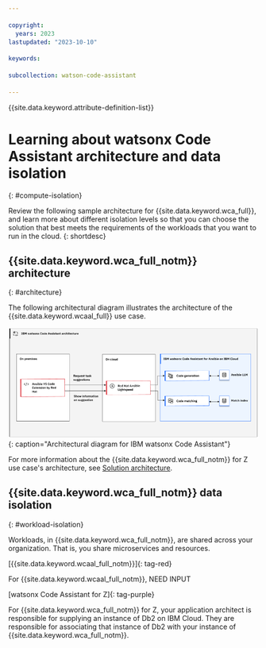 ```yaml
---

copyright:
  years: 2023
lastupdated: "2023-10-10"

keywords:

subcollection: watson-code-assistant

---
```


{{site.data.keyword.attribute-definition-list}}

# Learning about watsonx Code Assistant architecture and data isolation
{: #compute-isolation}

Review the following sample architecture for {{site.data.keyword.wca_full}}, and learn more about different isolation levels so that you can choose the solution that best meets the requirements of the workloads that you want to run in the cloud.
{: shortdesc}

## {{site.data.keyword.wca_full_notm}} architecture
{: #architecture}

The following architectural diagram illustrates the architecture of the {{site.data.keyword.wcaal_full}} use case.

![Architectural diagram for {{site.data.keyword.wca_full_notm}}](./images/wca_arch.png){: caption="Architectural diagram for IBM watsonx Code Assistant"}

For more information about the {{site.data.keyword.wca_full_notm}} for Z use case's architecture, see [Solution architecture](https://ibm.com/docs/en/watsonx-code-assistant-4z/1.0?topic=overview-solution-architecture).

## {{site.data.keyword.wca_full_notm}} data isolation
{: #workload-isolation}

Workloads, in {{site.data.keyword.wca_full_notm}}, are shared across your organization. That is, you share microservices and resources.

[{{site.data.keyword.wcaal_full_notm}}]{: tag-red}

For {{site.data.keyword.wcaal_full_notm}}, NEED INPUT


[watsonx Code Assistant for Z]{: tag-purple}

For {{site.data.keyword.wca_full_notm}} for Z, your application architect is responsible for supplying an instance of Db2 on IBM Cloud. They are responsible for associating that instance of Db2 with your instance of {{site.data.keyword.wca_full_notm}}.
